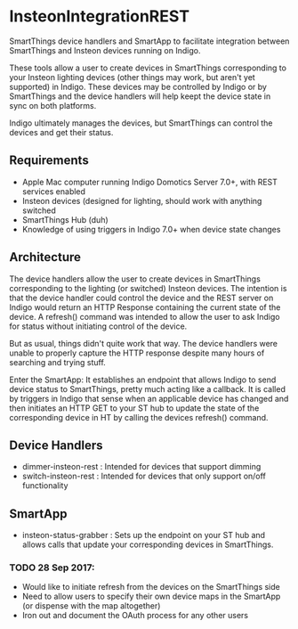 # InsteonIntegrationREST
SmartThings device handlers and SmartApp to facilitate integration between SmartThings and Insteon devices running on Indigo.

These tools allow a user to create devices in SmartThings corresponding to your Insteon lighting devices 
(other things may work, but aren't yet supported) in Indigo.  These devices may be controlled by Indigo or by 
SmartThings and the device handlers will help keept the device state in sync on both platforms.

Indigo ultimately manages the devices, but SmartThings can control the devices and get their status. 

## Requirements

* Apple Mac computer running Indigo Domotics Server 7.0+, with REST services enabled
* Insteon devices (designed for lighting, should work with anything switched
* SmartThings Hub (duh)
* Knowledge of using triggers in Indigo 7.0+ when device state changes
 
## Architecture

The device handlers allow the user to create devices in SmartThings corresponding to the lighting (or switched) 
Insteon devices.  The intention is that the device handler could control the device and the REST server on Indigo
would return an HTTP Response containing the current state of the device.  A refresh() command was intended to allow the user to ask Indigo for status without initiating control of the device.

But as usual, things didn't quite work that way.  The device handlers were unable to properly capture the HTTP response despite many hours of searching and trying stuff.

Enter the SmartApp:  It establishes an endpoint that allows Indigo to send device status to SmartThings, pretty much acting like a callback.  It is called by triggers in Indigo that sense when an applicable device has changed and then 
initiates an HTTP GET to your ST hub to update the state of the corresponding device in HT by calling the devices refresh() command.

## Device Handlers

* dimmer-insteon-rest : Intended for devices that support dimming
* switch-insteon-rest : Intended for devices that only support on/off functionality

## SmartApp

* insteon-status-grabber : Sets up the endpoint on your ST hub and allows calls that update your corresponding
devices in SmartThings.

### TODO 28 Sep 2017:

* Would like to initiate refresh from the devices on the SmartThings side
* Need to allow users to specify their own device maps in the SmartApp (or dispense with the map altogether)
* Iron out and document the OAuth process for any other users

